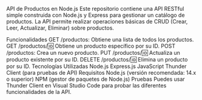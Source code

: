 API de Productos en Node.js
Este repositorio contiene una API RESTful simple construida con Node.js y Express para gestionar un catálogo de productos. La API permite realizar operaciones básicas de CRUD (Crear, Leer, Actualizar, Eliminar) sobre productos.

Funcionalidades
GET /productos: Obtiene una lista de todos los productos.
GET /productos/:id: Obtiene un producto específico por su ID.
POST /productos: Crea un nuevo producto.
PUT /productos/:id: Actualiza un producto existente por su ID.
DELETE /productos/:id: Elimina un producto por su ID.
Tecnologías Utilizadas
Node.js
Express.js
JavaScript
Thunder Client (para pruebas de API)
Requisitos
Node.js (versión recomendada: 14.x o superior)
NPM (gestor de paquetes de Node.js)
Pruebas
Puedes usar Thunder Client en Visual Studio Code para probar las diferentes funcionalidades de la API.
